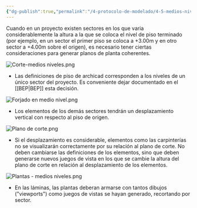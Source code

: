 ```yaml
---
{"dg-publish":true,"permalink":"/4-protocolo-de-modelado/4-5-medios-niveles/","created":"2025-01-20T14:57:11.876-03:00","updated":"2025-01-28T19:21:18.522-03:00"}
---
```


Cuando en un proyecto existen sectores en los que varia considerablemente la altura a la que se coloca el nivel de piso terminado (por ejemplo, en un sector el primer piso se coloca a +3.00m y en otro sector a +4.00m sobre el origen), es necesario tener ciertas consideraciones para generar planos de planta coherentes.

![Corte-medios niveles.png](/img/user/1000.%20Assets/1000.%20Im%C3%A1genes/Corte-medios%20niveles.png)
- Las definiciones de piso de archicad corresponden a los niveles de un único sector del proyecto. Es conveniente dejar documentado en el [[BEP\|BEP]] esta decisión.

![Forjado en medio nivel.png](/img/user/1000.%20Assets/1000.%20Im%C3%A1genes/Forjado%20en%20medio%20nivel.png)
- Los elementos de los demás sectores tendrán un desplazamiento vertical con respecto al piso de origen.

![Plano de corte.png](/img/user/1000.%20Assets/1000.%20Im%C3%A1genes/Plano%20de%20corte.png)
- Si el desplazamiento es considerable, elementos como las carpinterías no se visualizarán correctamente por su relación al plano de corte. No deben cambiarse las definiciones de los elementos, sino que deben generarse nuevos juegos de vista en los que se cambie la altura del plano de corte en relación al desplazamiento de los elementos.

![Plantas - medios niveles.png](/img/user/1000.%20Assets/1000.%20Im%C3%A1genes/Plantas%20-%20medios%20niveles.png)
- En las láminas, las plantas deberan armarse con tantos dibujos ("viewports") como juegos de vistas se hayan generado, recortando por sector.